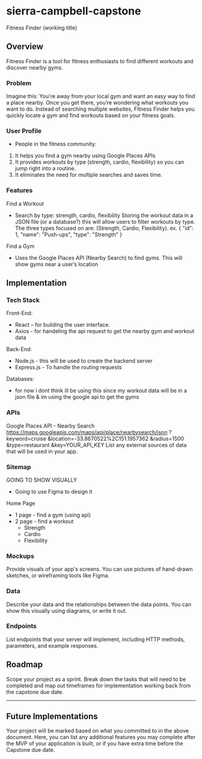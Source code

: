 # sierra-campbell-capstone

Fitness Finder (working title)

## Overview

Fitness Finder is a tool for fitness enthusiasts to find different workouts and discover nearby gyms.

### Problem

Imagine this: You're away from your local gym and want an easy way to find a place nearby. Once you get there, you’re wondering what workouts you want to do. Instead of searching multiple websites, Fitness Finder helps you quickly locate a gym and find workouts based on your fitness goals.

### User Profile

- People in the fitness community:

1. It helps you find a gym nearby using Google Places APIs
2. It provides workouts by type (strength, cardio, flexibility) so you can jump right into a routine.
3. It eliminates the need for multiple searches and saves time.

### Features

Find a Workout

- Search by type: strength, cardio, flexibility
  Storing the workout data in a JSON file (or a database?) this will allow users to filter workouts by type.
  The three types focused on are: (Strength, Cardio, Flexibility).
  ex. { "id": 1, "name": "Push-ups", "type": "Strength" }

Find a Gym

- Uses the Google Places API (Nearby Search) to find gyms. This will show gyms near a user’s location

## Implementation

### Tech Stack

Front-End:

- React – for building the user interface.
- Axios - for handeling the api request to get the nearby gym and workout data

Back-End:

- Node.js - this will be used to create the backend server
- Express.js - To handle the routing requests

Databases:

- for now i dont think ill be using this since my workout data will be in a json file & im using the google api to get the gyms

### APIs

Google Places API - Nearby Search
https://maps.googleapis.com/maps/api/place/nearbysearch/json
?keyword=cruise
&location=-33.8670522%2C151.1957362
&radius=1500
&type=restaurant
&key=YOUR_API_KEY
List any external sources of data that will be used in your app.

### Sitemap

GOING TO SHOW VISUALLY

- Going to use Figma to design it

Home Page

- 1 page - find a gym (using api)
- 2 page - find a workout
  - Strength
  - Cardio
  - Flexibility

### Mockups

Provide visuals of your app's screens. You can use pictures of hand-drawn sketches, or wireframing tools like Figma.

### Data

Describe your data and the relationships between the data points. You can show this visually using diagrams, or write it out.

### Endpoints

List endpoints that your server will implement, including HTTP methods, parameters, and example responses.

## Roadmap

Scope your project as a sprint. Break down the tasks that will need to be completed and map out timeframes for implementation working back from the capstone due date.

---

## Future Implementations

Your project will be marked based on what you committed to in the above document. Here, you can list any additional features you may complete after the MVP of your application is built, or if you have extra time before the Capstone due date.

